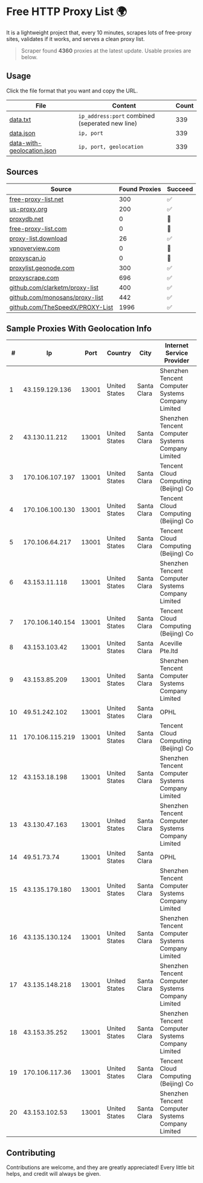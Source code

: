
# Free HTTP Proxy List 🌍

It is a lightweight project that, every 10 minutes, scrapes lots of free-proxy sites, validates if it works, and serves a clean proxy list.


> Scraper found **4360** proxies at the latest update. Usable proxies are below.

## Usage

Click the file format that you want and copy the URL.


|File|Content|Count|
|----|-------|-----|
|[data.txt](https://raw.githubusercontent.com/themiralay/Proxy-List-World/master/data.txt)|`ip_address:port` combined (seperated new line)|339|
|[data.json](https://raw.githubusercontent.com/themiralay/Proxy-List-World/master/data.json)|`ip, port`|339|
|[data-with-geolocation.json](https://raw.githubusercontent.com/themiralay/Proxy-List-World/master/data-with-geolocation.json)|`ip, port, geolocation`|339|

## Sources

|Source|Found Proxies|Succeed|
|------|-------------|-------|
|[free-proxy-list.net](https://free-proxy-list.net)|300|✅|
|[us-proxy.org](https://www.us-proxy.org)|200|✅|
|[proxydb.net](http://proxydb.net)|0|🚫|
|[free-proxy-list.com](https://free-proxy-list.com/?page=&port=&type%5B%5D=http&type%5B%5D=https&up_time=0&search=Search)|0|🚫|
|[proxy-list.download](https://www.proxy-list.download/HTTP)|26|✅|
|[vpnoverview.com](https://vpnoverview.com/privacy/anonymous-browsing/free-proxy-servers)|0|🚫|
|[proxyscan.io](https://www.proxyscan.io)|0|🚫|
|[proxylist.geonode.com](https://proxylist.geonode.com/api/proxy-list?limit=300&page=1&sort_by=lastChecked&sort_type=desc&protocols=http,https)|300|✅|
|[proxyscrape.com](https://api.proxyscrape.com/v2/?request=displayproxies&protocol=http&timeout=10000&country=all&ssl=all&anonymity=all)|696|✅|
|[github.com/clarketm/proxy-list](https://raw.githubusercontent.com/clarketm/proxy-list/master/proxy-list-raw.txt)|400|✅|
|[github.com/monosans/proxy-list](https://raw.githubusercontent.com/monosans/proxy-list/main/proxies/http.txt)|442|✅|
|[github.com/TheSpeedX/PROXY-List](https://raw.githubusercontent.com/TheSpeedX/PROXY-List/master/http.txt)|1996|✅|


## Sample Proxies With Geolocation Info

|#|Ip|Port|Country|City|Internet Service Provider|
|-|--|----|-------|----|-------------------------|
|1|43.159.129.136|13001|United States|Santa Clara|Shenzhen Tencent Computer Systems Company Limited|
|2|43.130.11.212|13001|United States|Santa Clara|Shenzhen Tencent Computer Systems Company Limited|
|3|170.106.107.197|13001|United States|Santa Clara|Tencent Cloud Computing (Beijing) Co|
|4|170.106.100.130|13001|United States|Santa Clara|Tencent Cloud Computing (Beijing) Co|
|5|170.106.64.217|13001|United States|Santa Clara|Tencent Cloud Computing (Beijing) Co|
|6|43.153.11.118|13001|United States|Santa Clara|Shenzhen Tencent Computer Systems Company Limited|
|7|170.106.140.154|13001|United States|Santa Clara|Tencent Cloud Computing (Beijing) Co|
|8|43.153.103.42|13001|United States|Santa Clara|Aceville Pte.ltd|
|9|43.153.85.209|13001|United States|Santa Clara|Shenzhen Tencent Computer Systems Company Limited|
|10|49.51.242.102|13001|United States|Santa Clara|OPHL|
|11|170.106.115.219|13001|United States|Santa Clara|Tencent Cloud Computing (Beijing) Co|
|12|43.153.18.198|13001|United States|Santa Clara|Shenzhen Tencent Computer Systems Company Limited|
|13|43.130.47.163|13001|United States|Santa Clara|Shenzhen Tencent Computer Systems Company Limited|
|14|49.51.73.74|13001|United States|Santa Clara|OPHL|
|15|43.135.179.180|13001|United States|Santa Clara|Shenzhen Tencent Computer Systems Company Limited|
|16|43.135.130.124|13001|United States|Santa Clara|Shenzhen Tencent Computer Systems Company Limited|
|17|43.135.148.218|13001|United States|Santa Clara|Shenzhen Tencent Computer Systems Company Limited|
|18|43.153.35.252|13001|United States|Santa Clara|Shenzhen Tencent Computer Systems Company Limited|
|19|170.106.117.36|13001|United States|Santa Clara|Tencent Cloud Computing (Beijing) Co|
|20|43.153.102.53|13001|United States|Santa Clara|Shenzhen Tencent Computer Systems Company Limited|



## Contributing

Contributions are welcome, and they are greatly appreciated! Every
little bit helps, and credit will always be given.

